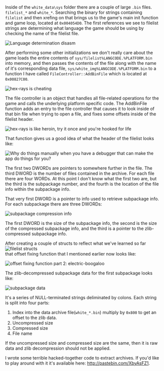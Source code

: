 Inside of the `white_data\sys` folder there are a couple of large `.bin` files. `filelist_*` and `white_*`. Searching the binary for strings containing `filelist` and then xrefing on that brings us to the game's main init function and game loop, located at `0x004054D0`. The first references we see to filelist strings are determining what language the game should be using by checking the name of the filelist file. 

![Language determination disasm](http://i.imgur.com/ETygoY4.png)

After performing some other initializations we don't really care about the game loads the entire contents of `sys/filelist%LANGCODE.%PLATFORM.bin` into memory, and then passes the contents of the file along with the name of it's corresponding data file, `sys/white_img%LANGCODE.%PLATFORM.bin` to a function I have called `FileController::AddBinFile` which is located at `0x00827C00`.

![hex-rays is cheating](http://i.imgur.com/EZQkFPu.png)

The file controller is an object that handles all file-related operations for the game and calls the underlying platform specific code. The AddBinFile function adds an entry to the file controller that causes it to look inside of that bin file when trying to open a file, and fixes some offsets inside of the filelist header.

![hex-rays is like heroin, try it once and you're hooked for life](http://i.imgur.com/3XiZoE0.png)

That function gives us a good idea of what the header of the filelist looks like:

![Why do things manually when you have a debugger that can make the app do things for you?](http://i.imgur.com/r2Nwodx.png)

The first two DWORDs are pointers to somewhere further in the file. The third DWORD is the number of files contained in the archive. For each file there are four WORDs. At this point I don't know what the first two are, but the third is the subpackage number, and the fourth is the location of the file info within the subpackage info.

That very first DWORD is a pointer to info used to retrieve subpackage info. For each subpackage there are three DWORDs:

![subpackage compression info](http://i.imgur.com/yje9Eca.png)

The first DWORD is the size of the subpackage info, the second is the size of the compressed subpackage info, and the third is a pointer to the zlib-compressed subpackage info.

After creating a couple of structs to reflect what we've learned so far  
![filelist structs](http://i.imgur.com/gXBL230.png)  
that offset fixing function that I mentioned earlier now looks like:

![offset fixing function part 2: electric-boogaloo](http://i.imgur.com/Dzil5mF.png)

The zlib-decompressed subpackage data for the first subpackage looks like:

![subpackage data](http://i.imgur.com/97dkoSO.jpg)

It's a series of NULL-terminated strings deliminated by colons. Each string is split into four parts:

1. Index into the data archive file(`white_*.bin`) multiply by `0x800` to get an offset to the zlib data.
2. Uncompressed size
3. Compressed size
4. File name

If the uncompressed size and compressed size are the same, then it is raw data and zlib decompression should not be applied.

I wrote some terrible hacked-together code to extract archives. If you'd like to play around with it it's available here: http://pastebin.com/XbyAsFZ1.